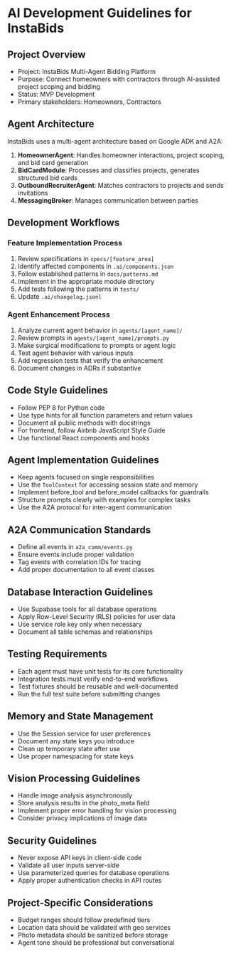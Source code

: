 # AI Development Guidelines for InstaBids

## Project Overview
- Project: InstaBids Multi-Agent Bidding Platform
- Purpose: Connect homeowners with contractors through AI-assisted project scoping and bidding
- Status: MVP Development
- Primary stakeholders: Homeowners, Contractors

## Agent Architecture
InstaBids uses a multi-agent architecture based on Google ADK and A2A:

1. **HomeownerAgent**: Handles homeowner interactions, project scoping, and bid card generation
2. **BidCardModule**: Processes and classifies projects, generates structured bid cards
3. **OutboundRecruiterAgent**: Matches contractors to projects and sends invitations
4. **MessagingBroker**: Manages communication between parties

## Development Workflows

### Feature Implementation Process
1. Review specifications in `specs/[feature_area]`
2. Identify affected components in `.ai/components.json`
3. Follow established patterns in `docs/patterns.md`
4. Implement in the appropriate module directory
5. Add tests following the patterns in `tests/`
6. Update `.ai/changelog.jsonl`

### Agent Enhancement Process
1. Analyze current agent behavior in `agents/[agent_name]/`
2. Review prompts in `agents/[agent_name]/prompts.py`
3. Make surgical modifications to prompts or agent logic
4. Test agent behavior with various inputs
5. Add regression tests that verify the enhancement
6. Document changes in ADRs if substantive

## Code Style Guidelines
- Follow PEP 8 for Python code
- Use type hints for all function parameters and return values
- Document all public methods with docstrings
- For frontend, follow Airbnb JavaScript Style Guide
- Use functional React components and hooks

## Agent Implementation Guidelines
- Keep agents focused on single responsibilities
- Use the `ToolContext` for accessing session state and memory
- Implement before_tool and before_model callbacks for guardrails
- Structure prompts clearly with examples for complex tasks
- Use the A2A protocol for inter-agent communication

## A2A Communication Standards
- Define all events in `a2a_comm/events.py`
- Ensure events include proper validation
- Tag events with correlation IDs for tracing
- Add proper documentation to all event classes

## Database Interaction Guidelines
- Use Supabase tools for all database operations
- Apply Row-Level Security (RLS) policies for user data
- Use service role key only when necessary
- Document all table schemas and relationships

## Testing Requirements
- Each agent must have unit tests for its core functionality
- Integration tests must verify end-to-end workflows
- Test fixtures should be reusable and well-documented
- Run the full test suite before submitting changes

## Memory and State Management
- Use the Session service for user preferences
- Document any state keys you introduce
- Clean up temporary state after use
- Use proper namespacing for state keys

## Vision Processing Guidelines
- Handle image analysis asynchronously
- Store analysis results in the photo_meta field
- Implement proper error handling for vision processing
- Consider privacy implications of image data

## Security Guidelines
- Never expose API keys in client-side code
- Validate all user inputs server-side
- Use parameterized queries for database operations
- Apply proper authentication checks in API routes

## Project-Specific Considerations
- Budget ranges should follow predefined tiers
- Location data should be validated with geo services
- Photo metadata should be sanitized before storage
- Agent tone should be professional but conversational